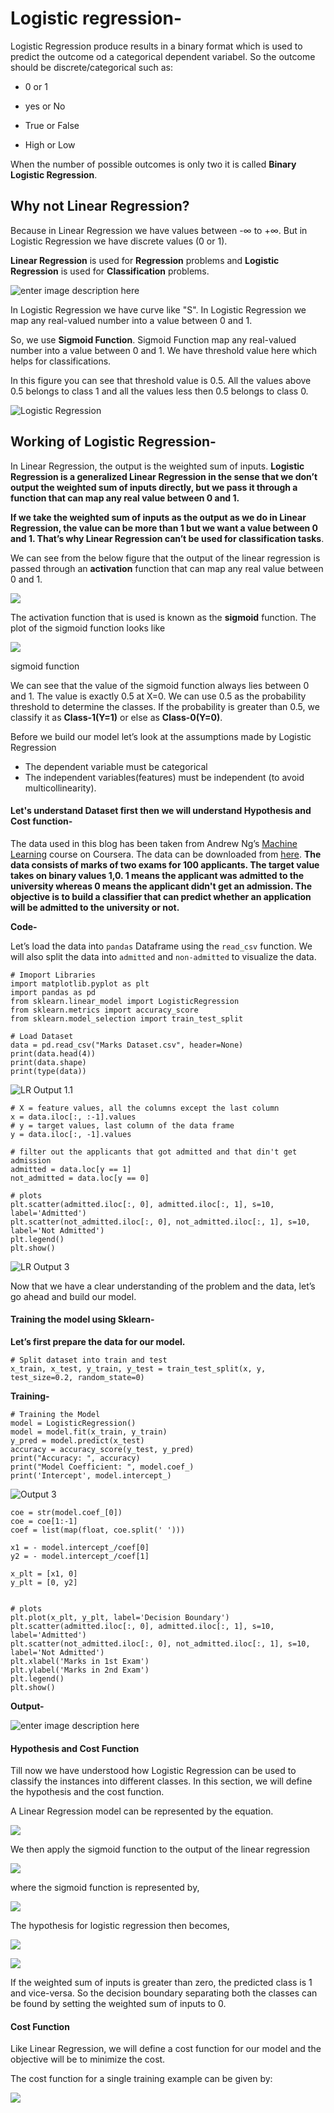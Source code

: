 # Logistic regression-
Logistic Regression produce results in a binary format which is used to predict the outcome od a categorical dependent variabel. So the outcome should be discrete/categorical such as:

 - 0 or 1
 
 - yes or No
 
 - True or False
   
 -  High or Low

When the number of possible outcomes is only two it is called **Binary Logistic Regression**.

## Why not Linear Regression?
Because in Linear Regression we have values between -∞ to +∞. But in Logistic Regression we have discrete values (0 or 1).

**Linear Regression** is used for **Regression** problems and **Logistic Regression** is used for **Classification** problems.

![enter image description here](http://res.cloudinary.com/dyd911kmh/image/upload/f_auto,q_auto:best/v1534281070/linear_vs_logistic_regression_edxw03.png)

In Logistic Regression we have curve like "S". In Logistic Regression we map any real-valued number into a value between 0 and 1.

So, we use **Sigmoid Function**. Sigmoid Function map any real-valued number into a value between 0 and 1.
We have threshold value here which helps for classifications.

In this figure you  can see that  threshold value  is 0.5. All the values above 0.5 belongs to class 1 and all the values less then 0.5 belongs to class 0.

![Logistic Regression](https://cdn-images-1.medium.com/max/800/1*zfH9946AssCx4vzjaizWeg.png)

## Working of Logistic Regression-

In Linear Regression, the output is the weighted sum of inputs. **Logistic Regression is a generalized Linear Regression in the sense that we don’t output the weighted sum of inputs directly, but we pass it through a function that can map any real value between 0 and 1.**

**If we take the weighted sum of inputs as the output as we do in Linear Regression, the value can be more than 1 but we want a value between 0 and 1. That’s why Linear Regression can’t be used for classification tasks**.

We can see from the below figure that the output of the linear regression is passed through an  **activation** function that can map any real value between 0 and 1.

![](https://cdn-images-1.medium.com/max/800/1*8q9ztX9dGVCv7e0DmH_IVA.png)

The activation function that is used is known as the  **sigmoid** function. The plot of the sigmoid function looks like

![](https://cdn-images-1.medium.com/max/800/1*yKvimZ3MCAX-rwMX2n87nw.png)

sigmoid function

We can see that the value of the sigmoid function always lies between 0 and 1. The value is exactly 0.5 at X=0. We can use 0.5 as the probability threshold to determine the classes. If the probability is greater than 0.5, we classify it as  **Class-1(Y=1)**  or else as  **Class-0(Y=0)**.

Before we build our model let’s look at the assumptions made by Logistic Regression

-   The dependent variable must be categorical
-   The independent variables(features) must be independent (to avoid multicollinearity).

#### Let's understand Dataset first then we will understand Hypothesis and Cost function-

The data used in this blog has been taken from Andrew Ng’s  [Machine Learning](https://www.coursera.org/learn/machine-learning)  course on Coursera. The data can be downloaded from  [here](https://github.com/Dipeshpal/Machine-Learning/blob/master/Logistic%20Regression/Marks%20Dataset.csv). **The data consists of marks of two exams for 100 applicants. The target value takes on binary values 1,0. 1 means the applicant was admitted to the university whereas 0 means the applicant didn't get an admission. The objective is to build a classifier that can predict whether an application will be admitted to the university or not.**

**Code-**

Let’s load the data into `pandas` Dataframe using the `read_csv` function. We will also split the data into `admitted` and `non-admitted` to visualize the data.


```
# Imoport Libraries  
import matplotlib.pyplot as plt  
import pandas as pd  
from sklearn.linear_model import LogisticRegression  
from sklearn.metrics import accuracy_score  
from sklearn.model_selection import train_test_split
```

```
# Load Dataset
data = pd.read_csv("Marks Dataset.csv", header=None)  
print(data.head(4))  
print(data.shape)  
print(type(data))
```
![LR Output 1.1](https://raw.githubusercontent.com/Dipeshpal/Machine-Learning/master/Raw%20Images/LR%20Output%201.1.PNG)

```
# X = feature values, all the columns except the last column  
x = data.iloc[:, :-1].values  
# y = target values, last column of the data frame  
y = data.iloc[:, -1].values
```

```
# filter out the applicants that got admitted and that din't get admission  
admitted = data.loc[y == 1]  
not_admitted = data.loc[y == 0]  
  
# plots  
plt.scatter(admitted.iloc[:, 0], admitted.iloc[:, 1], s=10, label='Admitted')  
plt.scatter(not_admitted.iloc[:, 0], not_admitted.iloc[:, 1], s=10, label='Not Admitted')  
plt.legend()  
plt.show()
```

![LR Output 3](https://raw.githubusercontent.com/Dipeshpal/Machine-Learning/master/Raw%20Images/LR%20Output%203.PNG)



Now that we have a clear understanding of the problem and the data, let’s go ahead and build our model.

#### Training the model using Sklearn-

**Let’s first prepare the data for our model.**

```
# Split dataset into train and test  
x_train, x_test, y_train, y_test = train_test_split(x, y, test_size=0.2, random_state=0)
```
**Training-**
```
# Training the Model  
model = LogisticRegression()  
model = model.fit(x_train, y_train)  
y_pred = model.predict(x_test)  
accuracy = accuracy_score(y_test, y_pred)  
print("Accuracy: ", accuracy)  
print("Model Coefficient: ", model.coef_)  
print('Intercept', model.intercept_)
```

![Output 3](https://raw.githubusercontent.com/Dipeshpal/Machine-Learning/master/Raw%20Images/LR%20Output%201.2%20New.PNG)


```
coe = str(model.coef_[0])  
coe = coe[1:-1]  
coef = list(map(float, coe.split(' ')))  
  
x1 = - model.intercept_/coef[0]  
y2 = - model.intercept_/coef[1]  
  
x_plt = [x1, 0]  
y_plt = [0, y2]  
  
  
# plots  
plt.plot(x_plt, y_plt, label='Decision Boundary')  
plt.scatter(admitted.iloc[:, 0], admitted.iloc[:, 1], s=10, label='Admitted')  
plt.scatter(not_admitted.iloc[:, 0], not_admitted.iloc[:, 1], s=10, label='Not Admitted')  
plt.xlabel('Marks in 1st Exam')  
plt.ylabel('Marks in 2nd Exam')  
plt.legend()  
plt.show()
```

**Output-**

![enter image description here](https://raw.githubusercontent.com/Dipeshpal/Machine-Learning/master/Raw%20Images/LR%20Output%201.3.PNG)

#### Hypothesis and Cost Function

Till now we have understood how Logistic Regression can be used to classify the instances into different classes. In this section, we will define the hypothesis and the cost function.

A Linear Regression model can be represented by the equation.

![](https://cdn-images-1.medium.com/max/800/1*HsoXveMFMW46v9oKV3QikQ.png)

We then apply the sigmoid function to the output of the linear regression

![](https://cdn-images-1.medium.com/max/800/1*AlIJXuiC19cucDZ_1kE1pg.png)

where the sigmoid function is represented by,

![](https://cdn-images-1.medium.com/max/800/1*IO5RjkmyCq6t1VmZkW8Sxg.png)

The hypothesis for logistic regression then becomes,

![](https://cdn-images-1.medium.com/max/800/1*L9a6phB1ZzjRhb-VI3W1YQ.png)

![](https://cdn-images-1.medium.com/max/800/1*jStEeKa6l6KgQxbS8iGzrw.png)

If the weighted sum of inputs is greater than zero, the predicted class is 1 and vice-versa. So the decision boundary separating both the classes can be found by setting the weighted sum of inputs to 0.

#### **Cost Function**

Like Linear Regression, we will define a cost function for our model and the objective will be to minimize the cost.

The cost function for a single training example can be given by:

![](https://cdn-images-1.medium.com/max/800/1*qKfAYUsI0VPcIXVBbEdPEg.png)



